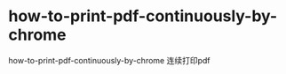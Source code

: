 how-to-print-pdf-continuously-by-chrome
=======================================

how-to-print-pdf-continuously-by-chrome 连续打印pdf
